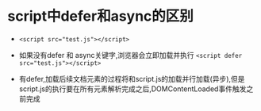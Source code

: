 # script中defer和async的区别
- ``<script src="test.js"></script>``

- 如果没有defer 和 async关键字,浏览器会立即加载并执行
``<script defer src="test.js"></script>``
- 有defer,加载后续文档元素的过程将和script.js的加载并行加载(异步),但是script.js的执行要在所有元素解析完成之后,DOMContentLoaded事件触发之前完成